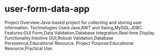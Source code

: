 # user-form-data-app
Project Overview:Java-based project for collecting and storing user information. Technologies Used:Java,AWT and Swing,MySQL,JDBC. Features:GUI Form,Data Validation,Database Integration,Real-time Display. Functionality:Intuitive GUI,Robust Validation,Database Persistence,Educational Resource. Project Purpose:Educational Resource,Practical Use.
